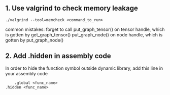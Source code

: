 
## 1. Use valgrind to check memory leakage 

    ./valgrind --tool=memcheck <command_to_run> 

common mistakes:
     forget to call put_graph_tensor() on tensor handle, which is gotten by get_graph_tensor()
                    put_graph_node()  on node handle, which is gotten by put_graph_node()


## 2. Add .hidden in assembly code

   In order to hide the function symbol outside dynamic library, add this line in your assembly code

        .global <func_name>
	.hidden <func_name>







